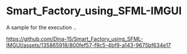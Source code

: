 # Smart_Factory_using_SFML-IMGUI
A sample for the execution ..


https://github.com/Dina-15/Smart_Factory_using_SFML-IMGUI/assets/135865918/800fef57-f9c5-4bf9-a143-9675bf634e17
